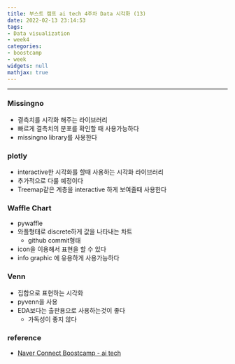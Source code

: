 ```yaml
---
title: 부스트 캠프 ai tech 4주차 Data 시각화 (13)
date: 2022-02-13 23:14:53
tags:
- Data visualization
- week4
categories:
- boostcamp
- week
widgets: null
mathjax: true
---
```

***
### Missingno
* 결측치를 시각화 해주는 라이브러리
* 빠르게 결측치의 분포를 확인할 때 사용가능하다
* missingno library를 사용한다

### plotly
* interactive한 시각화를 할때 사용하는 시각화 라이브러리
* 추가적으로 다룰 예정이다
* Treemap같은 계층을 interactive 하게 보여줄때 사용한다

### Waffle Chart
* pywaffle
* 와플형태로 discrete하게 값을 나타내는 차트
  * github commit형태
* icon을 이용해서 표현을 할 수 있다
* info graphic 에 유용하게 사용가능하다

### Venn
* 집합으로 표현하는 시각화
* pyvenn을 사용
* EDA보다는 출판용으로 사용하는것이 좋다
  * 가독성이 좋지 않다

### reference
* [Naver Connect Boostcamp - ai tech](https://boostcamp.connect.or.kr/program_ai.html)